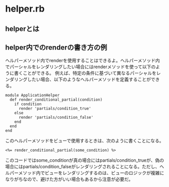 # helper.rb

## helperとは

## helper内でのrenderの書き方の例

ヘルパーメソッド内でrenderを使用することはできるよ。ヘルパーメソッド内でパーシャルをレンダリングしたい場合にはrenderメソッドを使って以下のように書くことができる。
例えば、特定の条件に基づいて異なるパーシャルをレンダリングしたい場合、以下のようなヘルパーメソッドを定義することができる。

```
module ApplicationHelper
  def render_conditional_partial(condition)
    if condition
      render 'partials/condition_true'
    else
      render 'partials/condition_false'
    end
  end
end
```

このヘルパーメソッドをビューで使用するときは、次のように書くことになる。

```
<%= render_conditional_partial(some_condition) %>
```

このコードではsome_conditionが真の場合にはpartials/condition_trueが、偽の場合にはpartials/condition_falseがレンダリングされることになる。ただし、ヘルパーメソッド内でビューをレンダリングするのは、ビューのロジックが複雑になりがちなので、避けた方がいい場合もあるから注意が必要だ。
